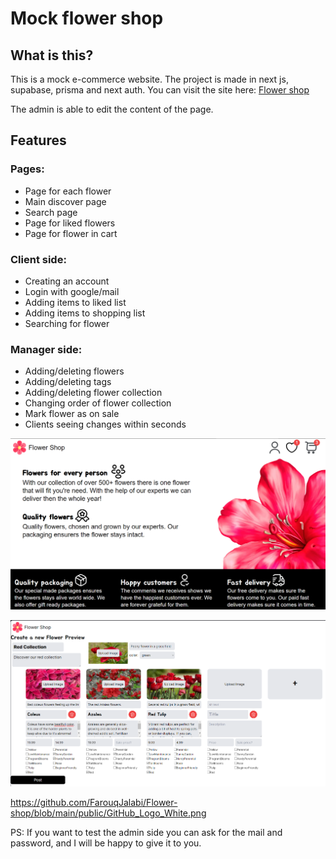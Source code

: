 # Mock flower shop

## What is this?

This is a mock e-commerce website. The project is made in next js, supabase, prisma and next auth. You can visit the site here: [Flower shop](flower-shop-three.vercel.app)

The admin is able to edit the content of the page.

## Features

### Pages:

- Page for each flower
- Main discover page
- Search page
- Page for liked flowers
- Page for flower in cart

### Client side:

- Creating an account
- Login with google/mail
- Adding items to liked list
- Adding items to shopping list
- Searching for flower

### Manager side:

- Adding/deleting flowers
- Adding/deleting tags
- Adding/deleting flower collection
- Changing order of flower collection
- Mark flower as on sale
- Clients seeing changes within seconds

![Image of website](https://github.com/FarouqJalabi/Flower-shop/blob/main/PreviewImages/MainWebsite.jpg?raw=true)

![Image of the admin editor](https://github.com/FarouqJalabi/Flower-shop/blob/main/PreviewImages/AdminEditor.jpg?raw=true)

https://github.com/FarouqJalabi/Flower-shop/blob/main/public/GitHub_Logo_White.png

PS: If you want to test the admin side you can ask for the mail and password, and I will be happy to give it to you.
